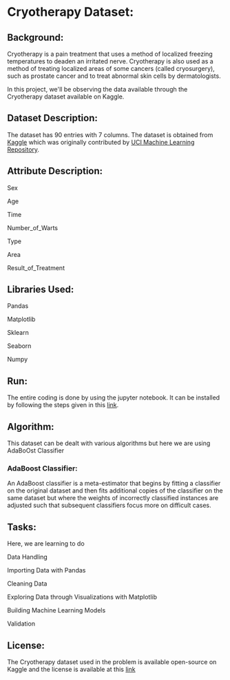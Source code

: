 # Cryotherapy Dataset:

## Background:

Cryotherapy is a pain treatment that uses a method of localized freezing temperatures to deaden an irritated nerve. Cryotherapy is also used as a method of treating localized areas of some cancers (called cryosurgery), such as prostate cancer and to treat abnormal skin cells by dermatologists.

In this project, we'll be observing the data available through the Cryotherapy dataset available on Kaggle. 
 
## Dataset Description:

The dataset has 90 entries with 7 columns. The dataset is obtained from [Kaggle](https://www.kaggle.com/mmkvarma/cryotherapy-analysis) which was originally contributed by [UCI Machine Learning Repository](https://archive.ics.uci.edu/ml/datasets/Cryotherapy+Dataset+).

## Attribute Description:

Sex

Age

Time

Number_of_Warts

Type

Area

Result_of_Treatment

## Libraries Used:

Pandas

Matplotlib

Sklearn

Seaborn

Numpy

## Run:

The entire coding is done by using the jupyter notebook. It can be installed by following the steps given in this [link](https://jupyter.org/install).

## Algorithm:

This dataset can be dealt with various algorithms but here we are using AdaBoOst Classifier

### AdaBoost Classifier: 

An AdaBoost classifier is a meta-estimator that begins by fitting a classifier on the original dataset and then fits additional copies of the classifier on the same dataset but where the weights of incorrectly classified instances are adjusted such that subsequent classifiers focus more on difficult cases.

## Tasks:

Here, we are learning to do

Data Handling

Importing Data with Pandas

Cleaning Data

Exploring Data through Visualizations with Matplotlib

Building Machine Learning Models

Validation

## License:

The Cryotherapy dataset used in the problem is available open-source on Kaggle and the license is available at this [link](https://creativecommons.org/publicdomain/zero/1.0/)
